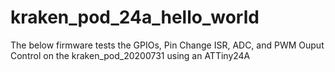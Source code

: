 # kraken_pod_24a_hello_world
 The below firmware tests the GPIOs, Pin Change ISR, ADC, and PWM Ouput Control on the kraken_pod_20200731 using an ATTiny24A
